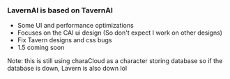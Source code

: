 ### LavernAI is based on TavernAI 
- Some UI and performance optimizations
- Focuses on the CAI ui design (So don't expect I work on other designs)
- Fix Tavern designs and css bugs
- 1.5 coming soon


Note: this is still using charaCloud as a character storing database so if the database is down, Lavern is also down lol
